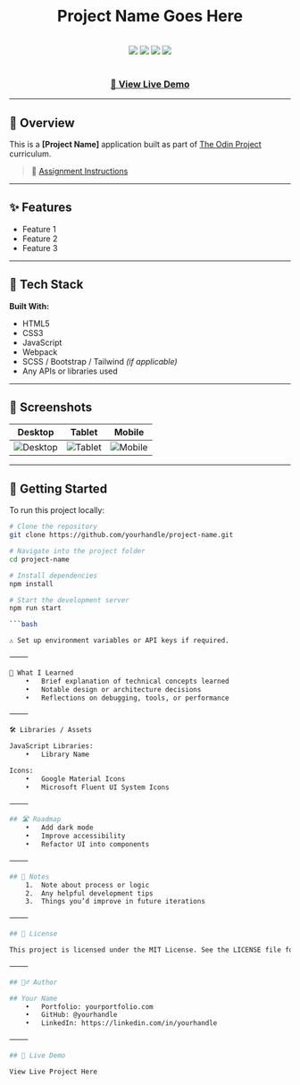 <div align="center">
  <br>
  <h1>Project Name Goes Here</h1>
  <br>
  <div>
    <img src="https://img.shields.io/static/v1?label=&message=HTML&color=E34F26&style=for-the-badge&logo=HTML5&logoColor=white">
    <img src="https://img.shields.io/static/v1?label=&message=CSS&color=1572B6&style=for-the-badge&logo=CSS3&logoColor=white">
    <img src="https://img.shields.io/static/v1?label=&message=JavaScript&color=F7DF1E&style=for-the-badge&logo=javascript&logoColor=black">
    <img src="https://img.shields.io/static/v1?label=&message=Webpack&color=8DD6F9&style=for-the-badge&logo=webpack&logoColor=black">
  </div>
  <br>
  <h3><b><a href="#live-demo">🔗 View Live Demo</a></b></h3>
</div>

---

## 📖 Overview

This is a **[Project Name]** application built as part of [The Odin Project](https://www.theodinproject.com) curriculum.

> 📘 [Assignment Instructions](#link-to-assignment)

---

## ✨ Features

- Feature 1  
- Feature 2  
- Feature 3  

---

## 🔧 Tech Stack

**Built With:**

- HTML5  
- CSS3  
- JavaScript  
- Webpack  
- SCSS / Bootstrap / Tailwind *(if applicable)*  
- Any APIs or libraries used  

---

## 📸 Screenshots

| Desktop | Tablet | Mobile |
|--------|--------|--------|
| ![Desktop](./readme-assets/Desktop.png) | ![Tablet](./readme-assets/Tablet.png) | ![Mobile](./readme-assets/Mobile.png) |

---

## 🚀 Getting Started

To run this project locally:

```bash
# Clone the repository
git clone https://github.com/yourhandle/project-name.git

# Navigate into the project folder
cd project-name

# Install dependencies
npm install

# Start the development server
npm run start

```bash

⚠️ Set up environment variables or API keys if required.

⸻

🧠 What I Learned
	•	Brief explanation of technical concepts learned
	•	Notable design or architecture decisions
	•	Reflections on debugging, tools, or performance

⸻

🛠️ Libraries / Assets

JavaScript Libraries:
	•	Library Name

Icons:
	•	Google Material Icons
	•	Microsoft Fluent UI System Icons

⸻

## 🛣️ Roadmap
	•	Add dark mode
	•	Improve accessibility
	•	Refactor UI into components

⸻

## 🧪 Notes
	1.	Note about process or logic
	2.	Any helpful development tips
	3.	Things you’d improve in future iterations

⸻

## 📄 License

This project is licensed under the MIT License. See the LICENSE file for details.

⸻

## 🙋‍♂️ Author

## Your Name
	•	Portfolio: yourportfolio.com
	•	GitHub: @yourhandle
	•	LinkedIn: https://linkedin.com/in/yourhandle

⸻

## 🔗 Live Demo

View Live Project Here
